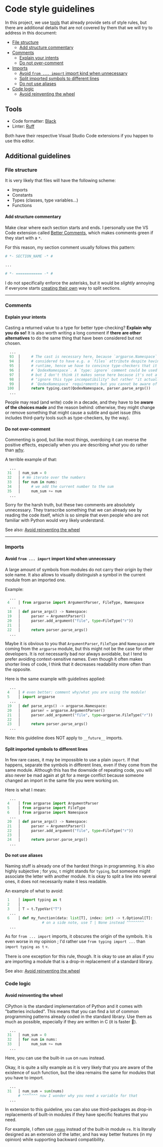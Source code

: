 # Code style guidelines

In this project, we use [tools](#tools) that already provide sets of style
rules, but there are additional details that are not covered by them that we
will try to address in this document:

- [File structure](#file-structure)
  - [Add structure commentary](#add-structure-commentary)
- [Comments](#comments)
  - [Explain your intents](#explain-your-intents)
  - [Do not over-comment](#do-not-over-comment)
- [Imports](#imports)
  - [Avoid `from ... import` import kind when unnecessary](#avoid-from--import-import-kind-when-unnecessary)
  - [Split imported symbols to different lines](#split-imported-symbols-to-different-lines)
  - [Do not use aliases](#do-not-use-aliases)
- [Code logic](#code-logic)
  - [Avoid reinventing the wheel](#avoid-reinventing-the-wheel)

## Tools

- Code formatter: [Black](https://github.com/psf/black/)
- Linter: [Ruff](https://github.com/astral-sh/ruff/)

Both have their respective Visual Studio Code extensions if you happen to use
this editor.

## Additional guidelines

### File structure

It is very likely that files will have the following scheme:

- Imports
- Constants
- Types (classes, type variables...)
- Functions

#### Add structure commentary

Make clear where each section starts and ends. I personally use the VS Code
extension called [Better Comments](https://github.com/aaron-bond/better-comments), which makes comments green if they start with a `*`.

For this reason, my section comment usually follows this pattern:

```py
# *- SECTION_NAME -* #

...

# *- ============ -* #
```

I do not specifically enforce the asterisks, but it would be _slightly_
annoying if everyone starts [creating their own](https://xkcd.com/927/) way
to split sections.

---

### Comments

#### Explain your intents

Casting a returned value to a type for better type-checking? **Explain why you
do so!** It is also worth writing a long comment if **there are other
alternatives** to do the same thing that have been considered but not chosen.

```py
  ...
  93  │     # The cast is necessary here, because `argparse.Namespace` is not
  94  │     # considered to have e.g. a `files` attribute despite having it at
  95  │     # runtime, hence we have to convince type-checkers that it is a
  96  │     # `QodexNamespace`. A `type: ignore` comment could be used as well
  97  │     # but I don't think it makes sense here because it's not a
  98  │     # "ignore this type incompatibility" but rather "it actually fulfills
  99  │     # `QodexNamespace` requirements but you cannot be aware of that"
 100  │     return typing.cast(QodexNamespace, parser.parse_args())
  ...
```

People may read (and write) code in a decade, and they have to be **aware of
the choices made** and the reason behind: otherwise, they might change or
remove something that might cause a subtle and quiet issue (this includes
third-party tools such as type-checkers, by the way).

#### Do not over-comment

Commenting is good, but like most things, overdoing it can reverse the positive
effects, especially when you are describing _what_ you do rather than
[_why_](#explain-your-intents).

A terrible example of that:

```py
  ...
 31   │ num_sum = 0
 32   │ # We iterate over the numbers
 33   │ for num in nums:
 34   │     # we add the current number to the sum
 35   │     num_sum += num
  ...
```

Sorry for the harsh truth, but these two comments are absolutely unnecessary.
They transcribe something that we can already see by reading the code itself,
which is so simple that even people who are not familiar with Python would
very likely understand.

See also: [Avoid reinventing the wheel](#avoid-reinventing-the-wheel)

---

### Imports

#### Avoid `from ... import` import kind when unnecessary

A large amount of symbols from modules do not carry their origin by their sole
name. It also allows to visually distinguish a symbol in the current module
from an imported one.

Example:

```py
  ...
 4    │ from argparse import ArgumentParser, FileType, Namespace
  ...
 18   │ def parse_args() -> Namespace:
 19   │     parser = ArgumentParser()
 20   │     parser.add_argument("file", type=FileType("r"))
 21   │
 22   │     return parser.parse_args()
  ...
```

Maybe it is obvious to you that `ArgumentParser`, `FileType` and `Namespace`
are coming from the `argparse` module, but this might not be the case for other
developers. It is not necessarily bad nor always avoidable, but I tend to
prefer avoiding context-sensitive names. Even though it often makes shorter
lines of code, I think that it decreases readability more often than the
opposite.

Here is the same example with guidelines applied:

```py
  ...
 4    │ # even better: comment why/what you are using the module!
 5    │ import argparse
  ...
 19   │ def parse_args() -> argparse.Namespace:
 20   │     parser = argparse.ArgumentParser()
 21   │     parser.add_argument("file", type=argparse.FileType("r"))
 22   │
 23   │     return parser.parse_args()
  ...
```

Note: this guideline does NOT apply to `__future__` imports.

#### Split imported symbols to different lines

In few rare cases, it may be impossible to use a plain `import`. If that
happens, separate the symbols in different lines, even if they come from
the same module. Although this has the downside of repeating code, you will
also never be mad again at git for a merge conflict because someone changed
an import in the same file you were working on.

Here is what I mean:

```py
  ...
 4    │ from argparse import ArgumentParser
 5    │ from argparse import FileType
 6    │ from argparse import Namespace
  ...
 20   │ def parse_args() -> Namespace:
 21   │     parser = ArgumentParser()
 22   │     parser.add_argument("file", type=FileType("r"))
 23   │
 24   │     return parser.parse_args()
  ...
```

#### Do not use aliases

Naming stuff is already one of the hardest things in programming. It is also
highly subjective ; for you, `t` might stands for `typing`, but someone might
associate the letter with another module. It is okay to split a line into
several ones, it does not necessarily make it less readable.

An example of what to avoid:

```py
 1    │ import typing as t
 2    │
 3    │ T = t.TypeVar("T")
  ...
 6    │ def my_function(data: list[T], index: int) -> t.Optional[T]:
                 # on a side note, use T | None instead ^^^^^^^^
  ...
```

As for `from ... import` imports, it obscures the origin of the symbols.
It is even worse in my opinion ; I'd rather use `from typing import ...` than
`import typing as t` 💀.

There is one exception for this rule, though. It is okay to use an alias if
you are importing a module that is a drop-in replacement of a standard library.

See also: [Avoid reinventing the wheel](#avoid-reinventing-the-wheel)

### Code logic

#### Avoid reinventing the wheel

CPython is the standard implementation of Python and it comes with "batteries
included". This means that you can find a lot of common programming patterns
already coded in the standard library. Use them as much as possible,
especially if they are written in C (it is faster 🚀).

```py
  ...
 31   │ num_sum = 0
 32   │ for num in nums:
 33   │     num_sum += num
  ...
```

Here, you can use the built-in `sum` on `nums` instead.

Okay, it is quite a silly example as it is very likely that you are aware of
the existence of such function, but the idea remains the same for modules that
you have to import.

```py
  ...
 31   │ num_sum = sum(nums)
      # ^^^^^^^ now I wonder why you need a variable for that
  ...
```

In extension to this guideline, you can also use third-packages as drop-in
replacements of built-in modules if they have specific features that you need.

For example, I often use [`regex`](https://github.com/mrabarnett/mrab-regex)
instead of the built-in module `re`. It is literally designed as an extension
of the latter, and has way better features (in my opinion) while supporting
backward compatibility.
